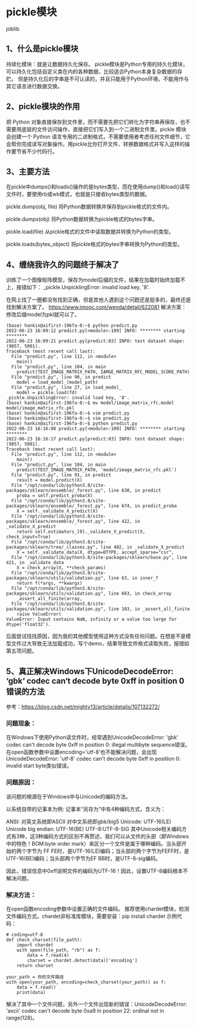 # pickle模块

joblib

## 1、什么是pickle模块
持续化模块：就是让数据持久化保存。
pickle模块是Python专用的持久化模块，可以持久化包括自定义类在内的各种数据，比较适合Python本身复杂数据的存贮。
但是持久化后的字串是不可认读的，并且只能用于Python环境，不能用作与其它语言进行数据交换。

## 2、pickle模块的作用
把 Python 对象直接保存到文件里，而不需要先把它们转化为字符串再保存，也不需要用底层的文件访问操作，直接把它们写入到一个二进制文件里。pickle 模块会创建一个 Python 语言专用的二进制格式，不需要使用者考虑任何文件细节，它会帮你完成读写对象操作。用pickle比你打开文件、转换数据格式并写入这样的操作要节省不少代码行。

## 3、主要方法
在pickle中dumps()和loads()操作的是bytes类型，而在使用dump()和load()读写文件时，要使用rb或wb模式，也就是只接收bytes类型的数据。

pickle.dump(obj, file)
将Python数据转换并保存到pickle格式的文件内。

pickle.dumps(obj)
将Python数据转换为pickle格式的bytes字串。

pickle.load(file)
从pickle格式的文件中读取数据并转换为Python的类型。

pickle.loads(bytes_object)
将pickle格式的bytes字串转换为Python的类型。

## 4、缠绕我许久的问题终于解决了
训练了一个图像矩阵模型，保存为model后缀的文件，结果在加载时始终加载不上，报错如下：
_pickle.UnpicklingError: invalid load key, '8'.

在网上找了一圈都没有找到正确，但是其他人遇到这个问题还是挺多的，最终还是找到解决方案了。
https://www.imooc.com/wenda/detail/622081
解决方案：修改后缀model为pkl就可以了。
```
(base) hankin@aifirst-196fa-0:~$ python predict.py 
2022-06-23 16:09:12 predict.py[<module>:109] INFO: ******** starting ********
2022-06-23 16:09:21 predict.py[predict:83] INFO: test dataset shape: (9857, 5001).
Traceback (most recent call last):
  File "predict.py", line 112, in <module>
    main()
  File "predict.py", line 104, in main
    predict(TEST_IMAGE_MATRIX_PATH, IAMGE_MATRIX_RFC_MODEL_SCORE_PATH)
  File "predict.py", line 90, in predict
    model = load_model_(model_path)
  File "predict.py", line 27, in load_model_
    model = pickle.load(fd)
_pickle.UnpicklingError: invalid load key, '8'.
(base) hankin@aifirst-196fa-0:~$ mv model/image_matrix_rfc.model model/image_matrix_rfc.pkl
(base) hankin@aifirst-196fa-0:~$ vim predict.py 
(base) hankin@aifirst-196fa-0:~$ vim predict.py 
(base) hankin@aifirst-196fa-0:~$ python predict.py 
2022-06-23 16:16:08 predict.py[<module>:109] INFO: ******** starting ********
2022-06-23 16:16:17 predict.py[predict:83] INFO: test dataset shape: (9857, 5001).
Traceback (most recent call last):
  File "predict.py", line 112, in <module>
    main()
  File "predict.py", line 104, in main
    predict(TEST_IMAGE_MATRIX_PATH, 'model/image_matrix_rfc.pkl')
  File "predict.py", line 91, in predict
    result = model.predict(X)
  File "/opt/conda/lib/python3.8/site-packages/sklearn/ensemble/_forest.py", line 630, in predict
    proba = self.predict_proba(X)
  File "/opt/conda/lib/python3.8/site-packages/sklearn/ensemble/_forest.py", line 674, in predict_proba
    X = self._validate_X_predict(X)
  File "/opt/conda/lib/python3.8/site-packages/sklearn/ensemble/_forest.py", line 422, in _validate_X_predict
    return self.estimators_[0]._validate_X_predict(X, check_input=True)
  File "/opt/conda/lib/python3.8/site-packages/sklearn/tree/_classes.py", line 402, in _validate_X_predict
    X = self._validate_data(X, dtype=DTYPE, accept_sparse="csr",
  File "/opt/conda/lib/python3.8/site-packages/sklearn/base.py", line 421, in _validate_data
    X = check_array(X, **check_params)
  File "/opt/conda/lib/python3.8/site-packages/sklearn/utils/validation.py", line 63, in inner_f
    return f(*args, **kwargs)
  File "/opt/conda/lib/python3.8/site-packages/sklearn/utils/validation.py", line 663, in check_array
    _assert_all_finite(array,
  File "/opt/conda/lib/python3.8/site-packages/sklearn/utils/validation.py", line 103, in _assert_all_finite
    raise ValueError(
ValueError: Input contains NaN, infinity or a value too large for dtype('float32').
```
后面尝试找找原因，因为我的其他模型使用这种方式没有任何问题。在想是不是模型文件过大导致无法加载成功，写个demo，结果导致文件格式读取失败，报错如第五项问题。

## 5、真正解决Windows下UnicodeDecodeError: ‘gbk‘ codec can‘t decode byte 0xff in position 0错误的方法
参考：https://blog.csdn.net/mighty13/article/details/107132272/

### 问题现象：
在Windows下使用Python读文件时，经常遇到UnicodeDecodeError: 'gbk' codec can't decode byte 0xff in position 0: illegal multibyte sequence错误。
在open函数参数中设置encoding='utf-8'也不能解决问题，会出现UnicodeDecodeError: 'utf-8' codec can't decode byte 0xff in position 0: invalid start byte类似错误。

### 问题原因：
该问题的根源在于Windows中与Unicode的编码方法。

以系统自带的记事本为例:
记事本“另存为”中有4种编码方式，含义为：

ANSI: 对英文系统即ASCII 对中文系统即gbk/big5
Unicode: UTF-16(LE)
Unicode big endian: UTF-16(BE)
UTF-8:UTF-8-SIG
其中Unicode相关编码方式有3种，这3种编码方式的区别不再赘述，我们可以从文件的头部（即Windows中的特色！BOM:byte order mark）来区分一个文件是属于哪种编码。当头部开始的两个字节为 FF FE时，是UTF-16(LE)编码；当头部的两个字节为FEFF时，是UTF-16(BE)编码；当头部两个字节为EF BB时，是UTF-8-sig编码。

因此，错误信息中0xff说明文件的编码为UTF-16！因此，设置UTF-8编码根本不解决问题。

### 解决方法：
在open函数encoding参数中设置正确的文件编码。
推荐使用chardet模块，检测文件编码方式。chardet非标准库模块，需要安装：pip install chardet
示例代码：
```
# coding=utf-8
def check_charset(file_path):
    import chardet
    with open(file_path, "rb") as f:
        data = f.read(4)
        charset = chardet.detect(data)['encoding']
    return charset
 
your_path = 你的文件路径
with open(your_path, encoding=check_charset(your_path)) as f:
    data = f.read()
    print(data)
```

解决了其中一个文件问题，另外一个文件出现新的错误：UnicodeDecodeError: 'ascii' codec can't decode byte 0xa9 in position 22: ordinal not in range(128)。



